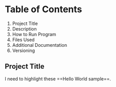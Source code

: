 # Table of Contents
1. Project Title 
2. Description 
3. How to Run Program 
4. Files Used 
5. Additional Documentation 
6. Versioning 

## Project Title
I need to highlight these ==Hello World sample==.

